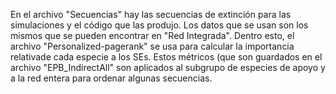 En el archivo "Secuencias" hay las secuencias de extinción para las simulaciones y el código que las produjo. 
Los datos que se usan son los mismos que se pueden encontrar en "Red Integrada". Dentro esto, el archivo "Personalized-pagerank" 
se usa para calcular la importancia relativade cada especie a los SEs. Estos métricos (que son guardados en el archivo
"EPB_IndirectAll" son aplicados al subgrupo de especies de apoyo y a la red entera para ordenar algunas secuencias.
